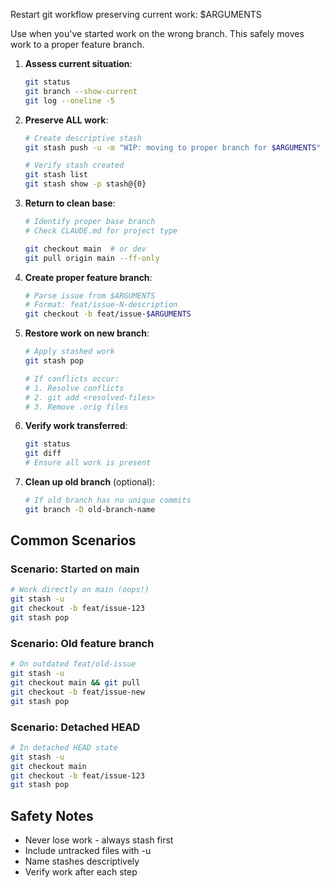 Restart git workflow preserving current work: $ARGUMENTS

Use when you've started work on the wrong branch. This safely moves work to a proper feature branch.

1. **Assess current situation**:
   ```bash
   git status
   git branch --show-current
   git log --oneline -5
   ```

2. **Preserve ALL work**:
   ```bash
   # Create descriptive stash
   git stash push -u -m "WIP: moving to proper branch for $ARGUMENTS"

   # Verify stash created
   git stash list
   git stash show -p stash@{0}
   ```

3. **Return to clean base**:
   ```bash
   # Identify proper base branch
   # Check CLAUDE.md for project type

   git checkout main  # or dev
   git pull origin main --ff-only
   ```

4. **Create proper feature branch**:
   ```bash
   # Parse issue from $ARGUMENTS
   # Format: feat/issue-N-description
   git checkout -b feat/issue-$ARGUMENTS
   ```

5. **Restore work on new branch**:
   ```bash
   # Apply stashed work
   git stash pop

   # If conflicts occur:
   # 1. Resolve conflicts
   # 2. git add <resolved-files>
   # 3. Remove .orig files
   ```

6. **Verify work transferred**:
   ```bash
   git status
   git diff
   # Ensure all work is present
   ```

7. **Clean up old branch** (optional):
   ```bash
   # If old branch has no unique commits
   git branch -D old-branch-name
   ```

## Common Scenarios

### Scenario: Started on main
```bash
# Work directly on main (oops!)
git stash -u
git checkout -b feat/issue-123
git stash pop
```

### Scenario: Old feature branch
```bash
# On outdated feat/old-issue
git stash -u
git checkout main && git pull
git checkout -b feat/issue-new
git stash pop
```

### Scenario: Detached HEAD
```bash
# In detached HEAD state
git stash -u
git checkout main
git checkout -b feat/issue-123
git stash pop
```

## Safety Notes
- Never lose work - always stash first
- Include untracked files with -u
- Name stashes descriptively
- Verify work after each step
